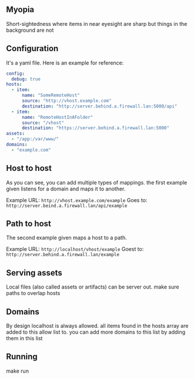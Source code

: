 ## Myopia
Short-sightedness where items in near eyesight are sharp but things in the background are not

## Configuration
It's a yaml file. Here is an example for reference:

```yaml
config:
  debug: true
hosts:
  - item:
      name: "SomeRemoteHost"
      source: "http://vhost.example.com"
      destination: "http://server.behind.a.firewall.lan:5000/api"
  - item:
      name: "RemoteHostInAFolder"
      source: "/vhost"
      destination: "https://server.behind.a.firewall.lan:5000"
assets:
  - "/app:/var/www/"
domains:
  - "example.com"
```


## Host to host
As you can see, you can add multiple types of mappings.
the first example given listens for a domain and maps it to another.

Example URL: `http://vhost.example.com/example`
Goes to: `http://server.beind.a.firewall.lan/api/example`

## Path to host
The second example given maps a host to a path. 

Example URL: `http://localhost/vhost/example`
Goest to: `http://server.behind.a.firewall.lan/example`

## Serving assets
Local files (also called assets or artifacts) can be server out. make sure paths to overlap hosts

## Domains
By design localhost is always allowed. all items found in the hosts array are added to this allow list to.
you can add more domains to this list by adding them in this list

## Running
make run
